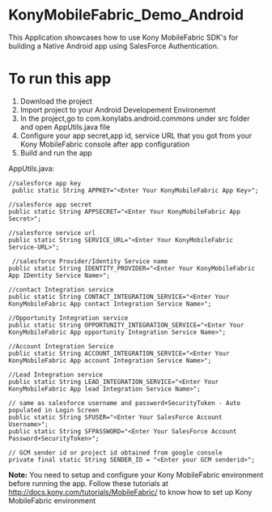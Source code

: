 KonyMobileFabric_Demo_Android
==================

This Application showcases how to use Kony MobileFabric SDK's for building a Native Android app using SalesForce Authentication.


# To run this app

1. Download the project
2. Import project to your Android Developement Environemnt
3. In the project,go to com.konylabs.android.commons under src folder and open AppUtils.java file
4. Configure your app secret,app id, service URL that you got from your Kony MobileFabric console after app configuration
5. Build and run the app
 

AppUtils.java:


 	//salesforce app key
 	 public static String APPKEY="<Enter Your KonyMobileFabric App Key>";
 	 
	//salesforce app secret
	public static String APPSECRET="<Enter Your KonyMobileFabric App Secret>";
	
	//salesforce service url
	public static String SERVICE_URL="<Enter Your KonyMobileFabric Service-URL>";
	
	 //salesforce Provider/Identity Service name
	public static String IDENTITY_PROVIDER="<Enter Your KonyMobileFabric App IDentity Service Name>";
	
	//contact Integration service
	public static String CONTACT_INTEGRATION_SERVICE="<Enter Your KonyMobileFabric App contact Integration Service Name>";
	
	//Opportunity Integration service
	public static String OPPORTUNITY_INTEGRATION_SERVICE="<Enter Your KonyMobileFabric App opportunity Integration Service Name>";
	
	//Account Integration Service
	public static String ACCOUNT_INTEGRATION_SERVICE="<Enter Your KonyMobileFabric App account Integration Service Name>";
	
	//Lead Integration service
	public static String LEAD_INTEGRATION_SERVICE="<Enter Your KonyMobileFabric App lead Integration Service Name>";
	
	// same as salesforce username and password+SecurityToken - Auto populated in Login Screen
	public static String SFUSER="<Enter Your SalesForce Account Username>";
	public static String SFPASSWORD="<Enter Your SalesForce Account Password+SecurityToken>";
	
	// GCM sender id or project id obtained from google console
	private final static String SENDER_ID = "<Enter your GCM senderid>";

	

**Note:**
You need to setup and configure your Kony MobileFabric environment before running the app. Follow these tutorials at  http://docs.kony.com/tutorials/MobileFabric/ to know how to set up Kony MobileFabric environment
